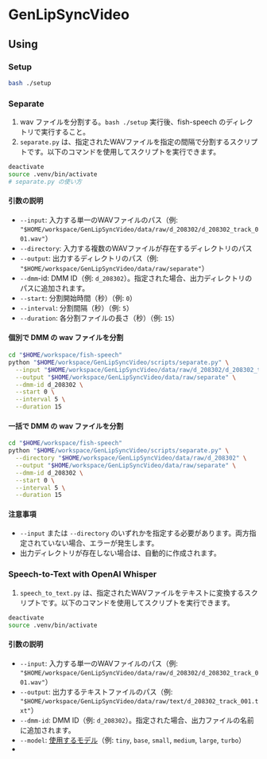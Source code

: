 # GenLipSyncVideo

## Using

### Setup

```bash
bash ./setup
```

### Separate

1. wav ファイルを分割する。`bash ./setup` 実行後、fish-speech のディレクトリで実行すること。
2. `separate.py` は、指定されたWAVファイルを指定の間隔で分割するスクリプトです。以下のコマンドを使用してスクリプトを実行できます。

```bash
deactivate
source .venv/bin/activate
# separate.py の使い方
```

#### 引数の説明

- `--input`: 入力する単一のWAVファイルのパス（例: `"$HOME/workspace/GenLipSyncVideo/data/raw/d_208302/d_208302_track_001.wav"`）
- `--directory`: 入力する複数のWAVファイルが存在するディレクトリのパス
- `--output`: 出力するディレクトリのパス（例: `"$HOME/workspace/GenLipSyncVideo/data/raw/separate"`）
- `--dmm`-id: DMM ID（例: `d_208302`）。指定された場合、出力ディレクトリのパスに追加されます。
- `--start`: 分割開始時間（秒）（例: `0`）
- `--interval`: 分割間隔（秒）（例: `5`）
- `--duration`: 各分割ファイルの長さ（秒）（例: `15`）

#### 個別で DMM の wav ファイルを分割

```bash
cd "$HOME/workspace/fish-speech"
python "$HOME/workspace/GenLipSyncVideo/scripts/separate.py" \
  --input "$HOME/workspace/GenLipSyncVideo/data/raw/d_208302/d_208302_track_001.wav" \
  --output "$HOME/workspace/GenLipSyncVideo/data/raw/separate" \
  --dmm-id d_208302 \
  --start 0 \
  --interval 5 \
  --duration 15
```

#### 一括で DMM の wav ファイルを分割

```bash
cd "$HOME/workspace/fish-speech"
python "$HOME/workspace/GenLipSyncVideo/scripts/separate.py" \
  --directory "$HOME/workspace/GenLipSyncVideo/data/raw/d_208302" \
  --output "$HOME/workspace/GenLipSyncVideo/data/raw/separate" \
  --dmm-id d_208302 \
  --start 0 \
  --interval 5 \
  --duration 15
```

#### 注意事項

- `--input` または `--directory` のいずれかを指定する必要があります。両方指定されていない場合、エラーが発生します。
- 出力ディレクトリが存在しない場合は、自動的に作成されます。

### Speech-to-Text with OpenAI Whisper

1. `speech_to_text.py` は、指定されたWAVファイルをテキストに変換するスクリプトです。以下のコマンドを使用してスクリプトを実行できます。

```bash
deactivate
source .venv/bin/activate
```

#### 引数の説明

- `--input`: 入力する単一のWAVファイルのパス（例: `"$HOME/workspace/GenLipSyncVideo/data/raw/d_208302/d_208302_track_001.wav"`）
- `--output`: 出力するテキストファイルのパス（例: `"$HOME/workspace/GenLipSyncVideo/data/raw/text/d_208302_track_001.txt"`）
- `--dmm-id`: DMM ID（例: `d_208302`）。指定された場合、出力ファイルの名前に追加されます。
- `--model`: [使用するモデル](https://github.com/openai/whisper?tab=readme-ov-file#available-models-and-languages)（例: `tiny`, `base`, `small`, `medium`, `large`, `turbo`）
-

